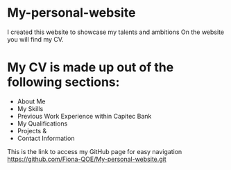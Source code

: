 # My-personal-website
I created this website to showcase my talents and ambitions
On the website you will find my CV. 

# My CV is made up out of the following sections:
- About Me
- My Skills 
- Previous Work Experience within Capitec Bank
- My Qualifications
- Projects &
- Contact Information

This is the link to access my GitHub page for easy navigation
https://github.com/Fiona-QOE/My-personal-website.git
